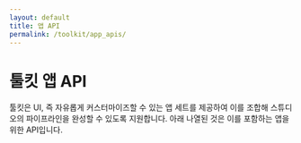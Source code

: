 ```yaml
---
layout: default
title: 앱 API
permalink: /toolkit/app_apis/
---
```


# 툴킷 앱 API

툴킷은 UI, 즉 자유롭게 커스터마이즈할 수 있는 앱 세트를 제공하여 이를 조합해 스튜디오의 파이프라인을 완성할 수 있도록 지원합니다. 아래 나열된 것은 이를 포함하는 앱을 위한 API입니다.

